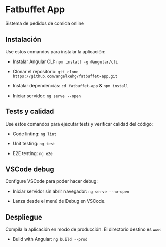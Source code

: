 # Fatbuffet App

Sistema de pedidos de comida online

## Instalación

Use estos comandos para instalar la aplicación:

- Instalar Angular CLI: `npm install -g @angular/cli`

- Clonar el repositorio: `git clone https://github.com/angelxehg/fatbuffet-app.git`

- Instalar dependencias: `cd fatbuffet-app` & `npm install`

- Iniciar servidor: `ng serve --open`

## Tests y calidad

Use estos comandos para ejecutar tests y verificar calidad del código:

- Code linting: `ng lint`

- Unit testing: `ng test`

- E2E testing: `ng e2e`

## VSCode debug

Configure VSCode para poder hacer debug:

- Iniciar servidor sin abrir navegador: `ng serve --no-open`

- Lanza desde el menú de Debug en VSCode.

## Despliegue

Compila la aplicación en modo de producción. El directorio destino es `www`:

- Build with Angular: `ng build --prod`
